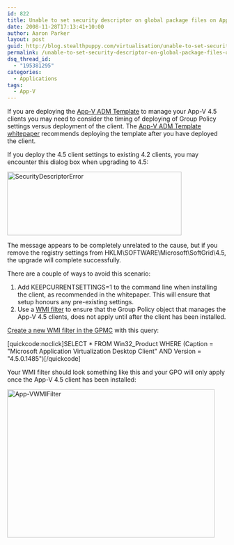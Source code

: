 ```yaml
---
id: 822
title: Unable to set security descriptor on global package files on App-V client upgrade
date: 2008-11-28T17:13:41+10:00
author: Aaron Parker
layout: post
guid: http://blog.stealthpuppy.com/virtualisation/unable-to-set-security-descriptor-on-global-package-files-on-app-v-client-upgrade
permalink: /unable-to-set-security-descriptor-on-global-package-files-on-app-v-client-upgrade/
dsq_thread_id:
  - "195381295"
categories:
  - Applications
tags:
  - App-V
---
```

If you are deploying the [App-V ADM Template](http://go.microsoft.com/fwlink/?LinkId=121835) to manage your App-V 4.5 clients you may need to consider the timing of deploying of Group Policy settings versus deployment of the client. The [App-V ADM Template whitepaper](http://download.microsoft.com/download/F/7/8/F784A197-73BE-48FF-83DA-4102C05A6D44/App-V_ADM_Template.docx) recommends deploying the template after you have deployed the client.

If you deploy the 4.5 client settings to existing 4.2 clients, you may encounter this dialog box when upgrading to 4.5:

<img style="display: inline" title="SecurityDescriptorError" src="https://stealthpuppy.com/media/2008/11/securitydescriptorerror.png" border="0" alt="SecurityDescriptorError" width="400" height="146" /> 

The message appears to be completely unrelated to the cause, but if you remove the registry settings from HKLM\SOFTWARE\Microsoft\SoftGrid\4.5, the upgrade will complete successfully.

There are a couple of ways to avoid this scenario:

  1. Add KEEPCURRENTSETTINGS=1 to the command line when installing the client, as recommended in the whitepaper. This will ensure that setup honours any pre-existing settings.
  2. Use a [WMI filter](http://technet.microsoft.com/en-us/library/cc779036.aspx) to ensure that the Group Policy object that manages the App-V 4.5 clients, does not apply until after the client has been installed.

[Create a new WMI filter in the GPMC](http://technet.microsoft.com/en-us/library/cc780416.aspx) with this query:

[quickcode:noclick]SELECT * FROM Win32_Product WHERE (Caption = "Microsoft Application Virtualization Desktop Client" AND Version = "4.5.0.1485")[/quickcode]

Your WMI filter should look something like this and your GPO will only apply once the App-V 4.5 client has been installed:

<img style="display: inline" title="App-VWMIFilter" src="https://stealthpuppy.com/media/2008/11/appvwmifilter.png" border="0" alt="App-VWMIFilter" width="476" height="340" />